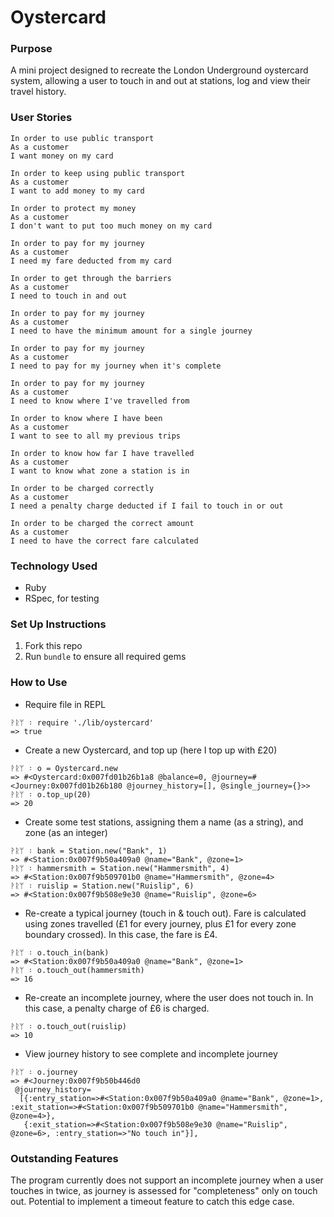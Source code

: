 # Oystercard

### Purpose

A mini project designed to recreate the London Underground oystercard system, allowing a user to touch in and out at stations, log and view their travel history.

### User Stories

```
In order to use public transport
As a customer
I want money on my card

In order to keep using public transport
As a customer
I want to add money to my card

In order to protect my money
As a customer
I don't want to put too much money on my card

In order to pay for my journey
As a customer
I need my fare deducted from my card

In order to get through the barriers
As a customer
I need to touch in and out

In order to pay for my journey
As a customer
I need to have the minimum amount for a single journey

In order to pay for my journey
As a customer
I need to pay for my journey when it's complete

In order to pay for my journey
As a customer
I need to know where I've travelled from

In order to know where I have been
As a customer
I want to see to all my previous trips

In order to know how far I have travelled
As a customer
I want to know what zone a station is in

In order to be charged correctly
As a customer
I need a penalty charge deducted if I fail to touch in or out

In order to be charged the correct amount
As a customer
I need to have the correct fare calculated
```

### Technology Used

* Ruby
* RSpec, for testing

### Set Up Instructions

1. Fork this repo
2. Run `bundle` to ensure all required gems

### How to Use

* Require file in REPL

```
ᚹᚱᛘ ᛬ require './lib/oystercard'
=> true
```

* Create a new Oystercard, and top up (here I top up with £20)

```
ᚹᚱᛘ ᛬ o = Oystercard.new
=> #<Oystercard:0x007fd01b26b1a8 @balance=0, @journey=#<Journey:0x007fd01b26b180 @journey_history=[], @single_journey={}>>
ᚹᚱᛘ ᛬ o.top_up(20)
=> 20
```

* Create some test stations, assigning them a name (as a string), and zone (as an integer)
```
ᚹᚱᛘ ᛬ bank = Station.new("Bank", 1)
=> #<Station:0x007f9b50a409a0 @name="Bank", @zone=1>
ᚹᚱᛘ ᛬ hammersmith = Station.new("Hammersmith", 4)
=> #<Station:0x007f9b509701b0 @name="Hammersmith", @zone=4>
ᚹᚱᛘ ᛬ ruislip = Station.new("Ruislip", 6)
=> #<Station:0x007f9b508e9e30 @name="Ruislip", @zone=6>
```

* Re-create a typical journey (touch in & touch out). Fare is calculated using zones travelled (£1 for every journey, plus £1 for every zone boundary crossed). In this case, the fare is £4.
```
ᚹᚱᛘ ᛬ o.touch_in(bank)
=> #<Station:0x007f9b50a409a0 @name="Bank", @zone=1>
ᚹᚱᛘ ᛬ o.touch_out(hammersmith)
=> 16
```

* Re-create an incomplete journey, where the user does not touch in. In this case, a penalty charge of £6 is charged.
```
ᚹᚱᛘ ᛬ o.touch_out(ruislip)
=> 10
```

* View journey history to see complete and incomplete journey
```
ᚹᚱᛘ ᛬ o.journey
=> #<Journey:0x007f9b50b446d0
 @journey_history=
  [{:entry_station=>#<Station:0x007f9b50a409a0 @name="Bank", @zone=1>, :exit_station=>#<Station:0x007f9b509701b0 @name="Hammersmith", @zone=4>},
   {:exit_station=>#<Station:0x007f9b508e9e30 @name="Ruislip", @zone=6>, :entry_station=>"No touch in"}],
```

### Outstanding Features

The program currently does not support an incomplete journey when a user touches in twice, as journey is assessed for "completeness" only on touch out. Potential to implement a timeout feature to catch this edge case.
